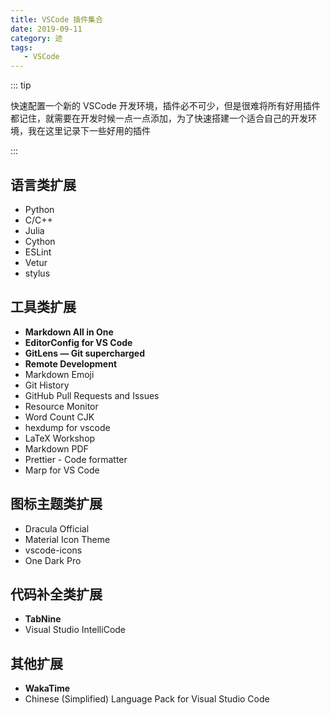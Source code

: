 ```yaml
---
title: VSCode 插件集合
date: 2019-09-11
category: 迹
tags:
   - VSCode
---
```


::: tip

快速配置一个新的 VSCode 开发环境，插件必不可少，但是很难将所有好用插件都记住，就需要在开发时候一点一点添加，为了快速搭建一个适合自己的开发环境，我在这里记录下一些好用的插件

:::

<!-- more -->

## 语言类扩展

-  Python
-  C/C++
-  Julia
-  Cython
-  ESLint
-  Vetur
-  stylus

## 工具类扩展

-  **Markdown All in One**
-  **EditorConfig for VS Code**
-  **GitLens — Git supercharged**
-  **Remote Development**
-  Markdown Emoji
-  Git History
-  GitHub Pull Requests and Issues
-  Resource Monitor
-  Word Count CJK
-  hexdump for vscode
-  LaTeX Workshop
-  Markdown PDF
-  Prettier - Code formatter
-  Marp for VS Code

## 图标主题类扩展

-  Dracula Official
-  Material Icon Theme
-  vscode-icons
-  One Dark Pro

## 代码补全类扩展

-  **TabNine**
-  Visual Studio IntelliCode

## 其他扩展

-  **WakaTime**
-  Chinese (Simplified) Language Pack for Visual Studio Code
